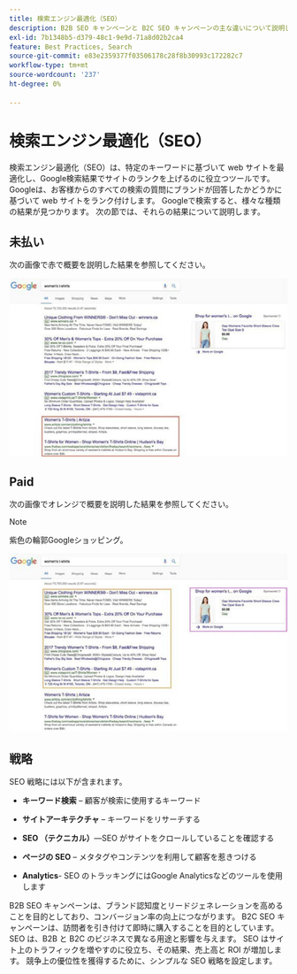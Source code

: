 ```yaml
---
title: 検索エンジン最適化（SEO）
description: B2B SEO キャンペーンと B2C SEO キャンペーンの主な違いについて説明します。
exl-id: 7b1348b5-d379-48c1-9e9d-71a8d02b2ca4
feature: Best Practices, Search
source-git-commit: e83e2359377f03506178c28f8b30993c172282c7
workflow-type: tm+mt
source-wordcount: '237'
ht-degree: 0%

---
```


# 検索エンジン最適化（SEO）

検索エンジン最適化（SEO）は、特定のキーワードに基づいて web サイトを最適化し、Google検索結果でサイトのランクを上げるのに役立つツールです。 Googleは、お客様からのすべての検索の質問にブランドが回答したかどうかに基づいて web サイトをランク付けします。 Googleで検索すると、様々な種類の結果が見つかります。 次の節では、それらの結果について説明します。

## 未払い

次の画像で赤で概要を説明した結果を参照してください。

![無料の SEO Google検索結果](../../assets/playbooks/seo-unpaid.png)

## Paid

次の画像でオレンジで概要を説明した結果を参照してください。

>[!NOTE]
>
>紫色の輪郭Googleショッピング。

![有料 SEO Google検索結果](../../assets/playbooks/seo-paid.png)

## 戦略

SEO 戦略には以下が含まれます。

- **キーワード検索** – 顧客が検索に使用するキーワード

- **サイトアーキテクチャ** – キーワードをリサーチする

- **SEO （テクニカル）**—SEO がサイトをクロールしていることを確認する

- **ページの SEO** – メタタグやコンテンツを利用して顧客を惹きつける

- **Analytics**- SEO のトラッキングにはGoogle Analyticsなどのツールを使用します

B2B SEO キャンペーンは、ブランド認知度とリードジェネレーションを高めることを目的としており、コンバージョン率の向上につながります。 B2C SEO キャンペーンは、訪問者を引き付けて即時に購入することを目的としています。 SEO は、B2B と B2C のビジネスで異なる用途と影響を与えます。 SEO はサイト上のトラフィックを増やすのに役立ち、その結果、売上高と ROI が増加します。 競争上の優位性を獲得するために、シンプルな SEO 戦略を設定します。
